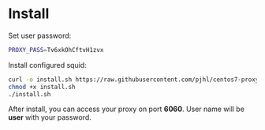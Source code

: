 Install
=======

Set user password:

```bash
PROXY_PASS=Tv6xkOhCftvH1zvx
```

Install configured squid:

```bash
curl -o install.sh https://raw.githubusercontent.com/pjhl/centos7-proxy/master/install.sh | bash
chmod +x install.sh
./install.sh
```

After install, you can access your proxy on port **6060**.
User name will be **user** with your password.